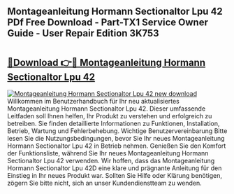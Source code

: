 ## Montageanleitung Hormann Sectionaltor Lpu 42 PDf Free Download - Part-TX1 Service Owner Guide - User Repair Edition 3K753

# <h2><a href="http://df7pr1.blite.top/?on=Montageanleitung+Hormann+Sectionaltor+Lpu+42">🔗Download 👉🔴 Montageanleitung Hormann Sectionaltor Lpu 42</a></h2>

[![Montageanleitung Hormann Sectionaltor Lpu 42 new download](https://i.imgur.com/lujVjoI.png)](http://df7pr1.blite.top/?on=Montageanleitung+Hormann+Sectionaltor+Lpu+42)
Willkommen im Benutzerhandbuch für Ihr neu aktualisiertes Montageanleitung Hormann Sectionaltor Lpu 42. Dieser umfassende Leitfaden soll Ihnen helfen, Ihr Produkt zu verstehen und erfolgreich zu betreiben. Sie finden detaillierte Informationen zu Funktionen, Installation, Betrieb, Wartung und Fehlerbehebung. Wichtige Benutzervereinbarung Bitte lesen Sie die Nutzungsbedingungen, bevor Sie Ihr neues Montageanleitung Hormann Sectionaltor Lpu 42 in Betrieb nehmen. Genießen Sie den Komfort der Funktionsliste, während Sie Ihr neues Montageanleitung Hormann Sectionaltor Lpu 42 verwenden. Wir hoffen, dass das Montageanleitung Hormann Sectionaltor Lpu 42D eine klare und prägnante Anleitung für den Einstieg in Ihr neues Produkt war. Sollten Sie Hilfe oder Klärung benötigen, zögern Sie bitte nicht, sich an unser Kundendienstteam zu wenden.
